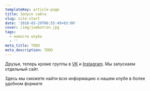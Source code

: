 ```yaml
---
templateKey: article-page
title: Запуск сайта
slug: site-start
date: '2018-03-29T06:55:49+03:00'
cover: /img/jumbotron.jpg
tags:
  - новости клуба
  - ''
meta_title: TODO
meta_description: TODO
---
```

Друзья,  теперь кроме группы в [VK](https://vk.com/virarium)  и [Instagram](https://www.instagram.com/virarium_vr_club/).  Мы запускаем отдельный сайт.

Здесь мы сможете найти всю информацию о нашем клубе в более удобном формате
